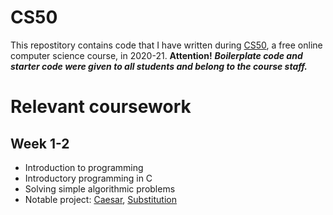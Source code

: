 # CS50
This repostitory contains code that I have written during [CS50](https://cs50.harvard.edu/x/2023/), a free online computer science course, in 2020-21.
**Attention!** ***Boilerplate code and starter code were given to all students and belong to the course staff.***
# Relevant coursework
## Week 1-2
- Introduction to programming
- Introductory programming in C
- Solving simple algorithmic problems
- Notable project: [Caesar](caesar), [Substitution](subtitution)
